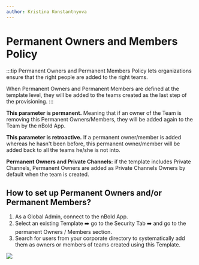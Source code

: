 ```yaml
---
author: Kristina Konstantnyova
---
```

# Permanent Owners and Members Policy

:::tip Permanent Owners and Permanent Members Policy lets organizations ensure that the right people are added to the right teams.

When Permanent Owners and Permanent Members are defined at the template level, they will be added to the teams created as the last step of the provisioning.
:::

**This parameter is permanent.** Meaning that if an owner of the Team is removing this Permanent Owners/Members, they will be added again to the Team by the nBold App.

**This parameter is retroactive.** If a permanent owner/member is added whereas he hasn't been before, this permanent owner/member will be added back to all the teams he/she is not into.

**Permanent Owners and Private Channels:** if the template includes Private Channels, Permanent Owners are added as Private Channels Owners by default when the team is created.

## **How to set up Permanent Owners and/or Permanent Members?**

1. As a Global Admin, connect to the nBold App. 
2. Select an existing Template ➡️ go to the Security Tab ➡️ and go to the permanent Owners / Members section.
3. Search for users from your corporate directory to systematically add them as owners or members of teams created using this Template.

![](/media/screenshot-2022-02-22-at-15-20-29.png)